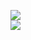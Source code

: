 [![](https://img.shields.io/badge/Made%20With-Github%20Spray-lightgrey.svg?style=for-the-badge&logo=github)](https://github.com/Annihil/github-spray#11939)  
[![](https://i.imgur.com/2DrTn0Z.gif)](https://github.com/Annihil/github-spray)